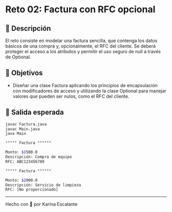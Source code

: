 # Reto 02: Factura con RFC opcional

## 🤍 Descripción
El reto consiste en modelar una factura sencilla, que contenga los datos básicos de una compra y, opcionalmente, el RFC del cliente. Se deberá proteger el acceso a los atributos y permitir el uso seguro de null a través de Optional.

## 🤍 Objetivos
- Diseñar una clase Factura aplicando los principios de encapsulación con modificadores de acceso y utilizando la clase Optional para manejar valores que pueden ser nulos, como el RFC del cliente.

## 🤍 Salida esperada 
```bash
javac Factura.java
javac Main.java
java Main

°°°°° Factura °°°°°°

Monto: $1500.0
Descripción: Compra de equipo
RFC: ABC123456789

°°°°° Factura °°°°°°

Monto: $2000.0
Descripción: Servicio de limpieza
RFC: [No proporcionado]
```
---
Hecho con 🤍 por Karina Escalante
